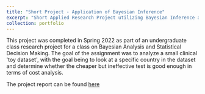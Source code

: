 ```yaml
---
title: "Short Project - Application of Bayesian Inference"
excerpt: "Short Applied Research Project utilizing Bayesian Inference and Decision Making <br/><img src='/images/short-project-1-clip.png' width='350'>"
collection: portfolio
---
```


This project was completed in Spring 2022 as part of an undergraduate class research project for a class on Bayesian Analysis and Statistical Decision Making. The goal of the assignment was to analyze a small clinical 'toy dataset', with the goal being to look at a specific country in the dataset and determine whether the cheaper but ineffective test is good enough in terms of cost analysis. 

The project report can be found [here](https://connor-mcneill.com/files/Final%20Project%20Bayesian%20Analysis%20%26%20Statistical%20Decision%20Making%20Connor.pdf)
